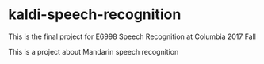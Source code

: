 # kaldi-speech-recognition

This is the final project for E6998 Speech Recognition at Columbia 2017 Fall

This is a project about Mandarin speech recognition